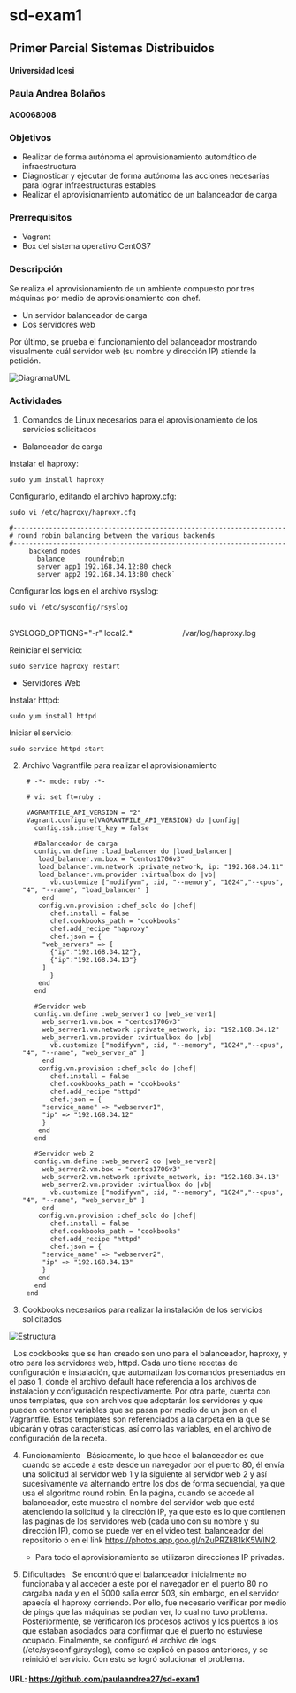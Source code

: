# sd-exam1

## Primer Parcial Sistemas Distribuidos
#### Universidad Icesi
### Paula Andrea Bolaños
#### A00068008


### Objetivos

- Realizar de forma autónoma el aprovisionamiento automático de infraestructura
- Diagnosticar y ejecutar de forma autónoma las acciones necesarias para lograr infraestructuras estables
- Realizar el aprovisionamiento automático de un balanceador de carga


### Prerrequisitos

- Vagrant
- Box del sistema operativo CentOS7


### Descripción

Se realiza	el	aprovisionamiento	de	un	ambiente	compuesto	por	tres máquinas	por medio de aprovisionamiento con chef.

- Un servidor	balanceador de	carga
- Dos	servidores	web

Por último, se prueba	el	funcionamiento	del balanceador	mostrando visualmente cuál servidor web (su nombre y dirección IP) atiende la	petición.


![DiagramaUML](sd-exam1/A00068008/diagramaUML.png)


### Actividades

1. Comandos de Linux necesarios para el aprovisionamiento de los servicios solicitados
- Balanceador de carga  


Instalar el haproxy: 


	sudo yum install haproxy


Configurarlo, editando el archivo haproxy.cfg: 


	sudo vi /etc/haproxy/haproxy.cfg

	#---------------------------------------------------------------------
	# round robin balancing between the various backends
	#---------------------------------------------------------------------
		 backend nodes
		   balance     roundrobin
		   server app1 192.168.34.12:80 check
		   server app2 192.168.34.13:80 check`
	   
	  
Configurar los logs en el archivo rsyslog:
        
	
	sudo vi /etc/sysconfig/rsyslog
      
	SYSLOGD_OPTIONS="-r"
        local2.*                       /var/log/haproxy.log


Reiniciar el servicio: 


	sudo service haproxy restart 


- Servidores Web


Instalar httpd:


	sudo yum install httpd


Iniciar el servicio:


	sudo service httpd start


2. Archivo Vagrantfile para realizar el aprovisionamiento


		# -*- mode: ruby -*-

		# vi: set ft=ruby :

		VAGRANTFILE_API_VERSION = "2"
		Vagrant.configure(VAGRANTFILE_API_VERSION) do |config|  
		  config.ssh.insert_key = false

		  #Balanceador de carga
		  config.vm.define :load_balancer do |load_balancer|
		   load_balancer.vm.box = "centos1706v3"
		   load_balancer.vm.network :private_network, ip: "192.168.34.11"
		   load_balancer.vm.provider :virtualbox do |vb|
		      vb.customize ["modifyvm", :id, "--memory", "1024","--cpus", "4", "--name", "load_balancer" ]
		    end
		   config.vm.provision :chef_solo do |chef|
		      chef.install = false
		      chef.cookbooks_path = "cookbooks"
		      chef.add_recipe "haproxy"
		      chef.json = {
			"web_servers" => [
			  {"ip":"192.168.34.12"},
			  {"ip":"192.168.34.13"}
			]
		      }
		   end 
		  end

		  #Servidor web 
		  config.vm.define :web_server1 do |web_server1|
		    web_server1.vm.box = "centos1706v3"
		    web_server1.vm.network :private_network, ip: "192.168.34.12"
		    web_server1.vm.provider :virtualbox do |vb|
		      vb.customize ["modifyvm", :id, "--memory", "1024","--cpus", "4", "--name", "web_server_a" ]
		    end
		   config.vm.provision :chef_solo do |chef|
		      chef.install = false
		      chef.cookbooks_path = "cookbooks"
		      chef.add_recipe "httpd"
		      chef.json = {
			"service_name" => "webserver1",
			"ip" => "192.168.34.12"
			}
		   end
		  end

		  #Servidor web 2
		  config.vm.define :web_server2 do |web_server2|
		    web_server2.vm.box = "centos1706v3"
		    web_server2.vm.network :private_network, ip: "192.168.34.13"
		    web_server2.vm.provider :virtualbox do |vb|
		      vb.customize ["modifyvm", :id, "--memory", "1024","--cpus", "4", "--name", "web_server_b" ] 
		    end
		   config.vm.provision :chef_solo do |chef|
		      chef.install = false
		      chef.cookbooks_path = "cookbooks"
		      chef.add_recipe "httpd"
		      chef.json = {
			"service_name" => "webserver2",
			"ip" => "192.168.34.13"
			}
		   end
		  end
		end


3. Cookbooks necesarios para realizar la instalación de los servicios solicitados

![Estructura](/cookbook_tree.png)


   Los cookbooks que se han creado son uno para el balanceador, haproxy, y otro para los servidores web, httpd. Cada uno tiene recetas de configuración e instalación, que automatizan los comandos presentados en el paso 1, donde el archivo default hace referencia a los archivos de instalación y configuración respectivamente. Por otra parte, cuenta con unos templates, que son archivos que adoptarán los servidores y que pueden contener variables que se pasan por medio de un json en el Vagrantfile. Estos templates son referenciados a la carpeta en la que se ubicarán y otras características, así como las variables, en el archivo de configuración de la receta.
   
4. Funcionamiento
   Básicamente, lo que hace el balanceador es que cuando se accede a este desde un navegador por el puerto 80, él envía una solicitud al servidor web 1 y la siguiente al servidor web 2 y así sucesivamente va alternando entre los dos de forma secuencial, ya que usa el algoritmo round robin. En la página, cuando se accede al balanceador, este muestra el nombre del servidor web que está atendiendo la solicitud y la dirección IP, ya que esto es lo que contienen las páginas de los servidores web (cada uno con su nombre y su dirección IP), como se puede ver en el video test_balanceador del repositorio o en el link https://photos.app.goo.gl/nZuPRZIi81kK5WIN2.
   
   
   * Para todo el aprovisionamiento se utilizaron direcciones IP privadas.
   
5. Dificultades
   Se encontró que el balanceador inicialmente no funcionaba y al acceder a este por el navegador en el puerto 80 no cargaba nada y en el 5000 salía error 503, sin embargo, en el servidor apaecía el haproxy corriendo. Por ello, fue necesario verificar por medio de pings que las máquinas se podían ver, lo cual no tuvo problema. Posteriormente, se verificaron los procesos activos y los puertos a los que estaban asociados para confirmar que el puerto no estuviese ocupado. Finalmente, se configuró el archivo de logs (/etc/sysconfig/rsyslog), como se explicó en pasos anteriores, y se reinició el servicio. Con esto se logró solucionar el problema.
   
   
#### URL: https://github.com/paulaandrea27/sd-exam1




